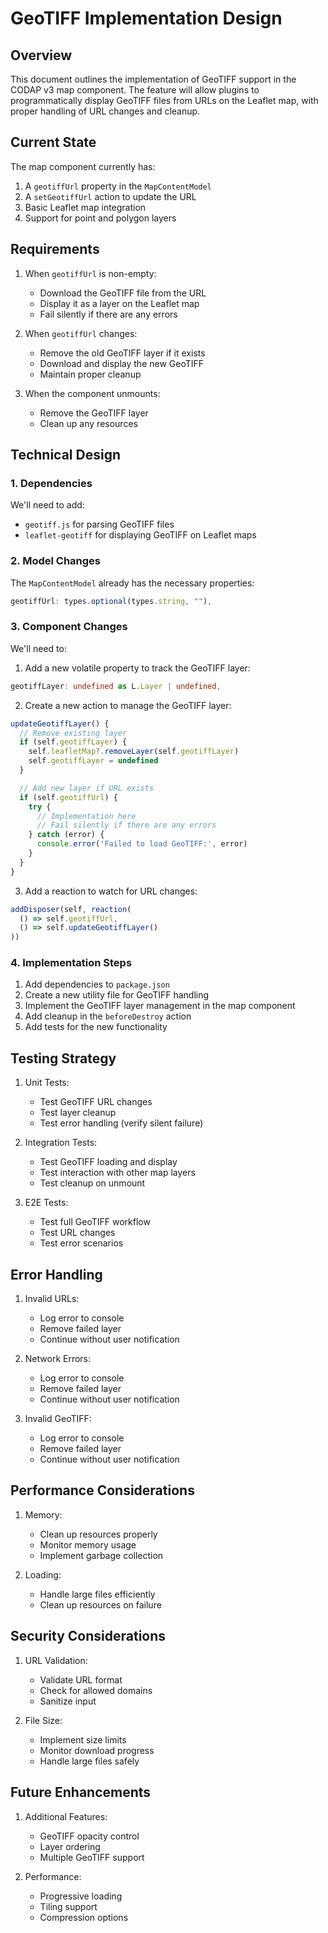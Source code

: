 # GeoTIFF Implementation Design

## Overview

This document outlines the implementation of GeoTIFF support in the CODAP v3 map component. The feature will allow plugins to programmatically display GeoTIFF files from URLs on the Leaflet map, with proper handling of URL changes and cleanup.

## Current State

The map component currently has:
1. A `geotiffUrl` property in the `MapContentModel`
2. A `setGeotiffUrl` action to update the URL
3. Basic Leaflet map integration
4. Support for point and polygon layers

## Requirements

1. When `geotiffUrl` is non-empty:
   - Download the GeoTIFF file from the URL
   - Display it as a layer on the Leaflet map
   - Fail silently if there are any errors

2. When `geotiffUrl` changes:
   - Remove the old GeoTIFF layer if it exists
   - Download and display the new GeoTIFF
   - Maintain proper cleanup

3. When the component unmounts:
   - Remove the GeoTIFF layer
   - Clean up any resources

## Technical Design

### 1. Dependencies

We'll need to add:
- `geotiff.js` for parsing GeoTIFF files
- `leaflet-geotiff` for displaying GeoTIFF on Leaflet maps

### 2. Model Changes

The `MapContentModel` already has the necessary properties:
```typescript
geotiffUrl: types.optional(types.string, ""),
```

### 3. Component Changes

We'll need to:
1. Add a new volatile property to track the GeoTIFF layer:
```typescript
geotiffLayer: undefined as L.Layer | undefined,
```

2. Create a new action to manage the GeoTIFF layer:
```typescript
updateGeotiffLayer() {
  // Remove existing layer
  if (self.geotiffLayer) {
    self.leafletMap?.removeLayer(self.geotiffLayer)
    self.geotiffLayer = undefined
  }

  // Add new layer if URL exists
  if (self.geotiffUrl) {
    try {
      // Implementation here
      // Fail silently if there are any errors
    } catch (error) {
      console.error('Failed to load GeoTIFF:', error)
    }
  }
}
```

3. Add a reaction to watch for URL changes:
```typescript
addDisposer(self, reaction(
  () => self.geotiffUrl,
  () => self.updateGeotiffLayer()
))
```

### 4. Implementation Steps

1. Add dependencies to `package.json`
2. Create a new utility file for GeoTIFF handling
3. Implement the GeoTIFF layer management in the map component
4. Add cleanup in the `beforeDestroy` action
5. Add tests for the new functionality

## Testing Strategy

1. Unit Tests:
   - Test GeoTIFF URL changes
   - Test layer cleanup
   - Test error handling (verify silent failure)

2. Integration Tests:
   - Test GeoTIFF loading and display
   - Test interaction with other map layers
   - Test cleanup on unmount

3. E2E Tests:
   - Test full GeoTIFF workflow
   - Test URL changes
   - Test error scenarios

## Error Handling

1. Invalid URLs:
   - Log error to console
   - Remove failed layer
   - Continue without user notification

2. Network Errors:
   - Log error to console
   - Remove failed layer
   - Continue without user notification

3. Invalid GeoTIFF:
   - Log error to console
   - Remove failed layer
   - Continue without user notification

## Performance Considerations

1. Memory:
   - Clean up resources properly
   - Monitor memory usage
   - Implement garbage collection

2. Loading:
   - Handle large files efficiently
   - Clean up resources on failure

## Security Considerations

1. URL Validation:
   - Validate URL format
   - Check for allowed domains
   - Sanitize input

2. File Size:
   - Implement size limits
   - Monitor download progress
   - Handle large files safely

## Future Enhancements

1. Additional Features:
   - GeoTIFF opacity control
   - Layer ordering
   - Multiple GeoTIFF support

2. Performance:
   - Progressive loading
   - Tiling support
   - Compression options 